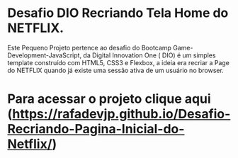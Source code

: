# Desafio DIO Recriando Tela Home do NETFLIX.

Este Pequeno Projeto pertence ao desafio do Bootcamp Game-Development-JavaScript, da Digital Innovation One ( DIO) é um simples template construído com HTML5, CSS3 e Flexbox, a ideia era recriar a Page do NETFLIX quando já existe uma sessão ativa de um usuário no browser.

# Para acessar o projeto clique aqui (https://rafadevjp.github.io/Desafio-Recriando-Pagina-Inicial-do-Netflix/)
